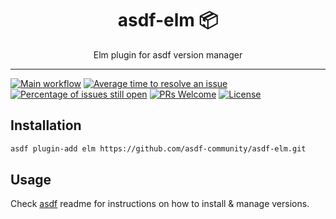 <div align="center">
<h1>asdf-elm 📦</h1>
Elm plugin for asdf version manager
</div>
<hr />

[![Main workflow](https://github.com/asdf-community/asdf-elm/workflows/Main%20workflow/badge.svg)](https://github.com/asdf-community/asdf-elm/actions)
[![Average time to resolve an issue](https://isitmaintained.com/badge/resolution/asdf-community/asdf-elm.svg)](https://isitmaintained.com/project/asdf-community/asdf-elm "Average time to resolve an issue")
[![Percentage of issues still open](https://isitmaintained.com/badge/open/asdf-community/asdf-elm.svg)](https://isitmaintained.com/project/asdf-community/asdf-elm "Percentage of issues still open")
[![PRs Welcome](https://img.shields.io/badge/PRs-welcome-brightgreen.svg)](http://makeapullrequest.com)
[![License](https://img.shields.io/github/license/asdf-community/asdf-elm?color=brightgreen)](https://github.com/asdf-community/asdf-elm/blob/master/LICENSE)

## Installation

```bash
asdf plugin-add elm https://github.com/asdf-community/asdf-elm.git
```

## Usage

Check [asdf](https://github.com/asdf-vm/asdf) readme for instructions on how to
install & manage versions.
